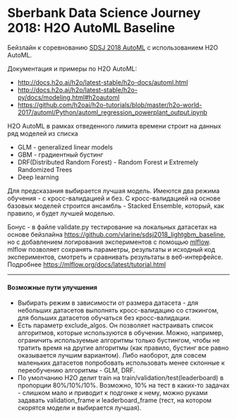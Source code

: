 # Sberbank Data Science Journey 2018: H2O AutoML Baseline

Бейзлайн к соревнованию [SDSJ 2018 AutoML](http://sdsj.sberbank.ai/) c использованием H2O AutoML.

Документация и примеры по H2O AutoML:
- http://docs.h2o.ai/h2o/latest-stable/h2o-docs/automl.html
- http://docs.h2o.ai/h2o/latest-stable/h2o-py/docs/modeling.html#h2oautoml
- https://github.com/h2oai/h2o-tutorials/blob/master/h2o-world-2017/automl/Python/automl_regression_powerplant_output.ipynb

H2O AutoML в рамках отведенного лимита времени строит на данных ряд моделей из списка
- GLM - generalized linear models
- GBM - градиентный бустинг
- DRF(Distributed Random Forest) - Random Forest и Extremely Randomized Trees
- Deep learning

Для предсказания выбирается лучшая модель.
Имеются два режима обучения - с кросс-валидацией и без. С кросс-валидацией на основе базовых моделей строится ансамбль - Stacked Ensemble, который, как правило, и будет лучшей моделью.

Бонус - в файле validate.py тестирование на локальных датасетах на основе бейзлайна https://github.com/vlarine/sdsj2018_lightgbm_baseline, но с добавлением логирования экспериментов с помощью [mlflow](https://mlflow.org/).
mlflow позволяет сохранять параметры, результаты и исходный код экспериментов, смотреть и сравнивать результаты в веб-интерфейсе. Подробнее
https://mlflow.org/docs/latest/tutorial.html


---

#### Возможные пути улучшения

- Выбирать режим в зависимости от размера датасета - для небольших датасетов выполнять  кросс-валидацию со стэкингом, для больших датасетов обучаться без кросс-валидации.
- Есть параметр exclude_algos. Он позволяет настраивать список алгоритмов, которые используются в обучении. Можно, например, ограничить используемые алгоритмы только бустингом, чтобы не тратить время на другие алгоритмы (как правило, бустинг все равно оказывается лучшим вариантом). Либо наоборот, для совсем маленьких датасетов попробовать использовать менее склонные к переобучению алгоритмы - GLM, DRF.
- По умолчанию H2O делит train на train/validation/test(leaderboard) в пропорции 80%/10%/10%. Возможно, 10% на тест в каких-то задачах - слишком мало и приводит к подгонке к нему, можно руками задавать validation_frame и leaderboard_frame (тест, на котором скорятся модели и выбирается лучшая). 
